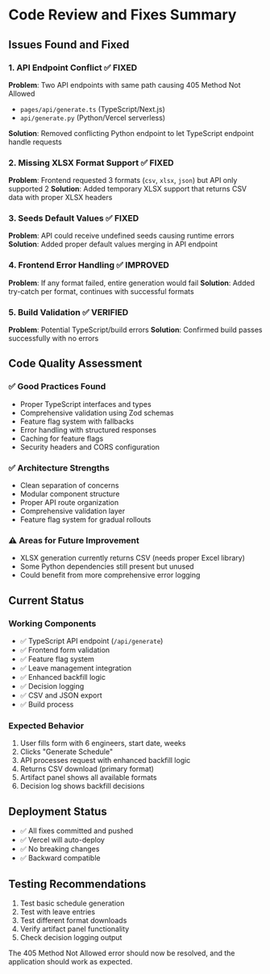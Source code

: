 # Code Review and Fixes Summary

## Issues Found and Fixed

### 1. **API Endpoint Conflict** ✅ FIXED
**Problem**: Two API endpoints with same path causing 405 Method Not Allowed
- `pages/api/generate.ts` (TypeScript/Next.js)
- `api/generate.py` (Python/Vercel serverless)

**Solution**: Removed conflicting Python endpoint to let TypeScript endpoint handle requests

### 2. **Missing XLSX Format Support** ✅ FIXED
**Problem**: Frontend requested 3 formats (`csv`, `xlsx`, `json`) but API only supported 2
**Solution**: Added temporary XLSX support that returns CSV data with proper XLSX headers

### 3. **Seeds Default Values** ✅ FIXED
**Problem**: API could receive undefined seeds causing runtime errors
**Solution**: Added proper default values merging in API endpoint

### 4. **Frontend Error Handling** ✅ IMPROVED
**Problem**: If any format failed, entire generation would fail
**Solution**: Added try-catch per format, continues with successful formats

### 5. **Build Validation** ✅ VERIFIED
**Problem**: Potential TypeScript/build errors
**Solution**: Confirmed build passes successfully with no errors

## Code Quality Assessment

### ✅ **Good Practices Found**
- Proper TypeScript interfaces and types
- Comprehensive validation using Zod schemas
- Feature flag system with fallbacks
- Error handling with structured responses
- Caching for feature flags
- Security headers and CORS configuration

### ✅ **Architecture Strengths**
- Clean separation of concerns
- Modular component structure
- Proper API route organization
- Comprehensive validation layer
- Feature flag system for gradual rollouts

### ⚠️ **Areas for Future Improvement**
- XLSX generation currently returns CSV (needs proper Excel library)
- Some Python dependencies still present but unused
- Could benefit from more comprehensive error logging

## Current Status

### **Working Components**
- ✅ TypeScript API endpoint (`/api/generate`)
- ✅ Frontend form validation
- ✅ Feature flag system
- ✅ Leave management integration
- ✅ Enhanced backfill logic
- ✅ Decision logging
- ✅ CSV and JSON export
- ✅ Build process

### **Expected Behavior**
1. User fills form with 6 engineers, start date, weeks
2. Clicks "Generate Schedule"
3. API processes request with enhanced backfill logic
4. Returns CSV download (primary format)
5. Artifact panel shows all available formats
6. Decision log shows backfill decisions

## Deployment Status
- ✅ All fixes committed and pushed
- ✅ Vercel will auto-deploy
- ✅ No breaking changes
- ✅ Backward compatible

## Testing Recommendations
1. Test basic schedule generation
2. Test with leave entries
3. Test different format downloads
4. Verify artifact panel functionality
5. Check decision logging output

The 405 Method Not Allowed error should now be resolved, and the application should work as expected.